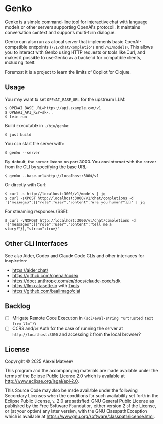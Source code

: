 # Genko

Genko is a simple command-line tool for interactive chat with language
models or other servers supporting OpenAI's protocoll. It maintains
conversation context and supports multi-turn dialogue.

Genko can also run as a local server that implements basic
OpenAI-compatible endpoints (`/v1/chat/completions` and
`/v1/models`). This allows you to interact with Genko using HTTP
requests or tools like Curl, and makes it possible to use Genko as a
backend for compatible clients, including itself.

Foremost it is a project to learn the limits of Copilot for Clojure.

## Usage

You may want to set `OPENAI_BASE_URL` for the upstream LLM:

    $ OPENAI_BASE_URL=https://api.example.com/v1
    $ OPENAI_API_KEY=sk-...
    $ lein run

Build executable in `./bin/genko`:

    $ just build

You can start the server with:

    $ genko --server

By default, the server listens on port 3000.  You can interact with
the server from the CLI by specifying the base URL:

    $ genko --base-url=http://localhost:3000/v1

Or directly with Curl:

    $ curl -s http://localhost:3000/v1/models | jq
    $ curl -sXPOST http://localhost:3000/v1/chat/completions -d '{"messages":[{"role":"user","content":"are you human?"}]}' | jq

For streaming responses (SSE):

    $ curl -vNXPOST http://localhost:3000/v1/chat/completions -d '{"messages":[{"role":"user","content":"tell me a story!"}],"stream":true}'


## Other CLI interfaces

See also Aider, Codex and Claude Code CLIs and other interfaces for
inspiration:

* https://aider.chat/
* https://github.com/openai/codex
* https://docs.anthropic.com/en/docs/claude-code/sdk
* https://llm.datasette.io with
  [Tools](https://simonwillison.net/2025/May/27/llm-tools/)
* https://github.com/baalimago/clai


## Backlog

* [ ] Mitigate Remote Code Execution in `(sci/eval-string "untrusted
      text from llm")`?
* [ ] CORS and/or Auth for the case of running the server at
      `http://localhost:3000` and accessing it from the local browser?

## License

Copyright © 2025 Alexei Matveev

This program and the accompanying materials are made available under the
terms of the Eclipse Public License 2.0 which is available at
http://www.eclipse.org/legal/epl-2.0.

This Source Code may also be made available under the following Secondary
Licenses when the conditions for such availability set forth in the Eclipse
Public License, v. 2.0 are satisfied: GNU General Public License as published by
the Free Software Foundation, either version 2 of the License, or (at your
option) any later version, with the GNU Classpath Exception which is available
at https://www.gnu.org/software/classpath/license.html.
